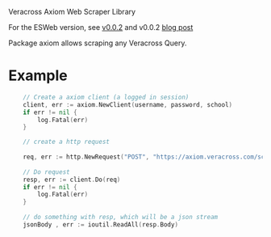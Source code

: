 Veracross Axiom Web Scraper Library

For the ESWeb version, see [v0.0.2](https://github.com/groob/vquery/releases/tag/v0.0.2) and v0.0.2 [blog post](http://groob.io/posts/my-private-api/)

Package axiom allows scraping any Veracross Query.

# Example

```go
	// Create a axiom client (a logged in session)
	client, err := axiom.NewClient(username, password, school)
	if err != nil {
		log.Fatal(err)
	}

	// create a http request
	
	req, err := http.NewRequest("POST", "https://axiom.veracross.com/school/query/123456/result_data.json", nil)
	
	// Do request
	resp, err := client.Do(req)
	if err != nil {
		log.Fatal(err)
	}
	
	// do something with resp, which will be a json stream
	jsonBody , err := ioutil.ReadAll(resp.Body)

```
